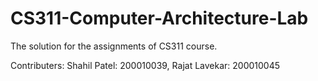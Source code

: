 # CS311-Computer-Architecture-Lab
The solution for the assignments of CS311 course. 

Contributers: Shahil Patel: 200010039, Rajat Lavekar: 200010045
